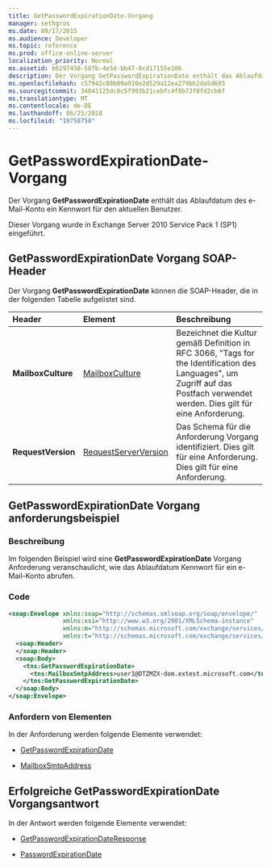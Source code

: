 ```yaml
---
title: GetPasswordExpirationDate-Vorgang
manager: sethgros
ms.date: 09/17/2015
ms.audience: Developer
ms.topic: reference
ms.prod: office-online-server
localization_priority: Normal
ms.assetid: b0297458-58fb-4e5d-bb47-0cd17155e106
description: Der Vorgang GetPasswordExpirationDate enthält das Ablaufdatum des e-Mail-Konto ein Kennwort für den aktuellen Benutzer.
ms.openlocfilehash: c57942c88b09a910e2d529a12ea279bb2da5d693
ms.sourcegitcommit: 34041125dc8c5f993b21cebfc4f8b72f0fd2cb6f
ms.translationtype: MT
ms.contentlocale: de-DE
ms.lasthandoff: 06/25/2018
ms.locfileid: "19758758"
---
```

# <a name="getpasswordexpirationdate-operation"></a>GetPasswordExpirationDate-Vorgang

Der Vorgang **GetPasswordExpirationDate** enthält das Ablaufdatum des e-Mail-Konto ein Kennwort für den aktuellen Benutzer. 
  
Dieser Vorgang wurde in Exchange Server 2010 Service Pack 1 (SP1) eingeführt.
  
## <a name="getpasswordexpirationdate-operation-soap-headers"></a>GetPasswordExpirationDate Vorgang SOAP-Header

Der Vorgang **GetPasswordExpirationDate** können die SOAP-Header, die in der folgenden Tabelle aufgelistet sind. 
  
|**Header**|**Element**|**Beschreibung**|
|:-----|:-----|:-----|
|**MailboxCulture** <br/> |[MailboxCulture](mailboxculture.md) <br/> |Bezeichnet die Kultur gemäß Definition in RFC 3066, "Tags for the Identification des Languages", um Zugriff auf das Postfach verwendet werden. Dies gilt für eine Anforderung.  <br/> |
|**RequestVersion** <br/> |[RequestServerVersion](requestserverversion.md) <br/> |Das Schema für die Anforderung Vorgang identifiziert. Dies gilt für eine Anforderung. Dies gilt für eine Anforderung.  <br/> |
   
## <a name="getpasswordexpirationdate-operation-request-example"></a>GetPasswordExpirationDate Vorgang anforderungsbeispiel

### <a name="description"></a>Beschreibung

Im folgenden Beispiel wird eine **GetPasswordExpirationDate** Vorgang Anforderung veranschaulicht, wie das Ablaufdatum Kennwort für ein e-Mail-Konto abrufen. 
  
### <a name="code"></a>Code

```XML
<soap:Envelope xmlns:soap="http://schemas.xmlsoap.org/soap/envelope/"
               xmlns:xsi="http://www.w3.org/2001/XMLSchema-instance"
               xmlns:m="http://schemas.microsoft.com/exchange/services/2006/messages"
               xmlns:t="http://schemas.microsoft.com/exchange/services/2006/types">
  <soap:Header>
  </soap:Header>
  <soap:Body>
    <tns:GetPasswordExpirationDate>
      <tns:MailboxSmtpAddress>user1@DTZMZX-dom.extest.microsoft.com</tns:MailboxSmtpAddress>
    </tns:GetPasswordExpirationDate>
  </soap:Body>
</soap:Envelope>

```

### <a name="request-elements"></a>Anfordern von Elementen

In der Anforderung werden folgende Elemente verwendet:
  
- [GetPasswordExpirationDate](getpasswordexpirationdate.md)
    
- [MailboxSmtpAddress](mailboxsmtpaddress.md)
    
## <a name="successful-getpasswordexpirationdate-operation-response"></a>Erfolgreiche GetPasswordExpirationDate Vorgangsantwort

In der Antwort werden folgende Elemente verwendet:
  
- [GetPasswordExpirationDateResponse](getpasswordexpirationdateresponse.md)
    
- [PasswordExpirationDate](passwordexpirationdate.md)
    

